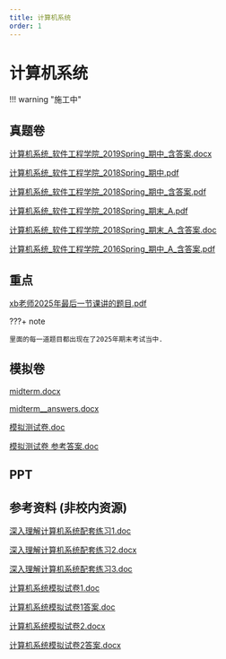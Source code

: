 ```yaml
---
title: 计算机系统
order: 1
---
```


# 计算机系统

!!! warning "施工中"

## 真题卷

[计算机系统_软件工程学院_2019Spring_期中_含答案.docx](../res/%E8%BD%AF%E4%BB%B6%E5%B7%A5%E7%A8%8B%E5%AD%A6%E9%99%A2/%E8%AE%A1%E7%AE%97%E6%9C%BA%E7%B3%BB%E7%BB%9F/%E7%9C%9F%E9%A2%98%E5%8D%B7/%E8%AE%A1%E7%AE%97%E6%9C%BA%E7%B3%BB%E7%BB%9F_%E8%BD%AF%E4%BB%B6%E5%B7%A5%E7%A8%8B%E5%AD%A6%E9%99%A2_2019Spring_%E6%9C%9F%E4%B8%AD_%E5%90%AB%E7%AD%94%E6%A1%88.docx)

[计算机系统_软件工程学院_2018Spring_期中.pdf](../res/%E8%BD%AF%E4%BB%B6%E5%B7%A5%E7%A8%8B%E5%AD%A6%E9%99%A2/%E8%AE%A1%E7%AE%97%E6%9C%BA%E7%B3%BB%E7%BB%9F/%E7%9C%9F%E9%A2%98%E5%8D%B7/%E8%AE%A1%E7%AE%97%E6%9C%BA%E7%B3%BB%E7%BB%9F_%E8%BD%AF%E4%BB%B6%E5%B7%A5%E7%A8%8B%E5%AD%A6%E9%99%A2_2018Spring_%E6%9C%9F%E4%B8%AD.pdf)

[计算机系统_软件工程学院_2018Spring_期中_含答案.pdf](../res/%E8%BD%AF%E4%BB%B6%E5%B7%A5%E7%A8%8B%E5%AD%A6%E9%99%A2/%E8%AE%A1%E7%AE%97%E6%9C%BA%E7%B3%BB%E7%BB%9F/%E7%9C%9F%E9%A2%98%E5%8D%B7/%E8%AE%A1%E7%AE%97%E6%9C%BA%E7%B3%BB%E7%BB%9F_%E8%BD%AF%E4%BB%B6%E5%B7%A5%E7%A8%8B%E5%AD%A6%E9%99%A2_2018Spring_%E6%9C%9F%E4%B8%AD_%E5%90%AB%E7%AD%94%E6%A1%88.pdf)

[计算机系统_软件工程学院_2018Spring_期末_A.pdf](../res/%E8%BD%AF%E4%BB%B6%E5%B7%A5%E7%A8%8B%E5%AD%A6%E9%99%A2/%E8%AE%A1%E7%AE%97%E6%9C%BA%E7%B3%BB%E7%BB%9F/%E7%9C%9F%E9%A2%98%E5%8D%B7/%E8%AE%A1%E7%AE%97%E6%9C%BA%E7%B3%BB%E7%BB%9F_%E8%BD%AF%E4%BB%B6%E5%B7%A5%E7%A8%8B%E5%AD%A6%E9%99%A2_2018Spring_%E6%9C%9F%E6%9C%AB_A.pdf)

[计算机系统_软件工程学院_2018Spring_期末_A_含答案.doc](../res/%E8%BD%AF%E4%BB%B6%E5%B7%A5%E7%A8%8B%E5%AD%A6%E9%99%A2/%E8%AE%A1%E7%AE%97%E6%9C%BA%E7%B3%BB%E7%BB%9F/%E7%9C%9F%E9%A2%98%E5%8D%B7/%E8%AE%A1%E7%AE%97%E6%9C%BA%E7%B3%BB%E7%BB%9F_%E8%BD%AF%E4%BB%B6%E5%B7%A5%E7%A8%8B%E5%AD%A6%E9%99%A2_2018Spring_%E6%9C%9F%E6%9C%AB_A_%E5%90%AB%E7%AD%94%E6%A1%88.doc)

[计算机系统_软件工程学院_2016Spring_期中_A_含答案.pdf](../res/%E8%BD%AF%E4%BB%B6%E5%B7%A5%E7%A8%8B%E5%AD%A6%E9%99%A2/%E8%AE%A1%E7%AE%97%E6%9C%BA%E7%B3%BB%E7%BB%9F/%E7%9C%9F%E9%A2%98%E5%8D%B7/%E8%AE%A1%E7%AE%97%E6%9C%BA%E7%B3%BB%E7%BB%9F_%E8%BD%AF%E4%BB%B6%E5%B7%A5%E7%A8%8B%E5%AD%A6%E9%99%A2_2016Spring_%E6%9C%9F%E4%B8%AD_A_%E5%90%AB%E7%AD%94%E6%A1%88.pdf)

## 重点

[xb老师2025年最后一节课讲的题目.pdf](../res/%E8%BD%AF%E4%BB%B6%E5%B7%A5%E7%A8%8B%E5%AD%A6%E9%99%A2/%E8%AE%A1%E7%AE%97%E6%9C%BA%E7%B3%BB%E7%BB%9F/%E9%87%8D%E7%82%B9/xb%E8%80%81%E5%B8%882025%E5%B9%B4%E6%9C%80%E5%90%8E%E4%B8%80%E8%8A%82%E8%AF%BE%E8%AE%B2%E7%9A%84%E9%A2%98%E7%9B%AE.pdf)

???+ note

    里面的每一道题目都出现在了2025年期末考试当中.

## 模拟卷

[midterm.docx](../res/软件工程学院/计算机系统/模拟卷/midterm.docx)

[midterm__answers.docx](../res/软件工程学院/计算机系统/模拟卷/midterm__answers.docx)

[模拟测试卷.doc](../res/%E8%BD%AF%E4%BB%B6%E5%B7%A5%E7%A8%8B%E5%AD%A6%E9%99%A2/%E8%AE%A1%E7%AE%97%E6%9C%BA%E7%B3%BB%E7%BB%9F/%E6%A8%A1%E6%8B%9F%E5%8D%B7/%E6%A8%A1%E6%8B%9F%E6%B5%8B%E8%AF%95%E5%8D%B7.doc)

[模拟测试卷 参考答案.doc](../res/%E8%BD%AF%E4%BB%B6%E5%B7%A5%E7%A8%8B%E5%AD%A6%E9%99%A2/%E8%AE%A1%E7%AE%97%E6%9C%BA%E7%B3%BB%E7%BB%9F/%E6%A8%A1%E6%8B%9F%E5%8D%B7/%E6%A8%A1%E6%8B%9F%E6%B5%8B%E8%AF%95%E5%8D%B7%20%E5%8F%82%E8%80%83%E7%AD%94%E6%A1%88.doc)

## PPT

## 参考资料 (非校内资源)

[深入理解计算机系统配套练习1.doc](../res/%E8%BD%AF%E4%BB%B6%E5%B7%A5%E7%A8%8B%E5%AD%A6%E9%99%A2/%E8%AE%A1%E7%AE%97%E6%9C%BA%E7%B3%BB%E7%BB%9F/%E5%8F%82%E8%80%83%E8%B5%84%E6%96%99%20%28%E9%9D%9E%E6%A0%A1%E5%86%85%E8%B5%84%E6%BA%90%29/%E6%B7%B1%E5%85%A5%E7%90%86%E8%A7%A3%E8%AE%A1%E7%AE%97%E6%9C%BA%E7%B3%BB%E7%BB%9F%E9%85%8D%E5%A5%97%E7%BB%83%E4%B9%A01.doc)

[深入理解计算机系统配套练习2.docx](../res/%E8%BD%AF%E4%BB%B6%E5%B7%A5%E7%A8%8B%E5%AD%A6%E9%99%A2/%E8%AE%A1%E7%AE%97%E6%9C%BA%E7%B3%BB%E7%BB%9F/%E5%8F%82%E8%80%83%E8%B5%84%E6%96%99%20%28%E9%9D%9E%E6%A0%A1%E5%86%85%E8%B5%84%E6%BA%90%29/%E6%B7%B1%E5%85%A5%E7%90%86%E8%A7%A3%E8%AE%A1%E7%AE%97%E6%9C%BA%E7%B3%BB%E7%BB%9F%E9%85%8D%E5%A5%97%E7%BB%83%E4%B9%A02.docx)

[深入理解计算机系统配套练习3.doc](../res/%E8%BD%AF%E4%BB%B6%E5%B7%A5%E7%A8%8B%E5%AD%A6%E9%99%A2/%E8%AE%A1%E7%AE%97%E6%9C%BA%E7%B3%BB%E7%BB%9F/%E5%8F%82%E8%80%83%E8%B5%84%E6%96%99%20%28%E9%9D%9E%E6%A0%A1%E5%86%85%E8%B5%84%E6%BA%90%29/%E6%B7%B1%E5%85%A5%E7%90%86%E8%A7%A3%E8%AE%A1%E7%AE%97%E6%9C%BA%E7%B3%BB%E7%BB%9F%E9%85%8D%E5%A5%97%E7%BB%83%E4%B9%A03.doc)

[计算机系统模拟试卷1.doc](../res/%E8%BD%AF%E4%BB%B6%E5%B7%A5%E7%A8%8B%E5%AD%A6%E9%99%A2/%E8%AE%A1%E7%AE%97%E6%9C%BA%E7%B3%BB%E7%BB%9F/%E5%8F%82%E8%80%83%E8%B5%84%E6%96%99%20%28%E9%9D%9E%E6%A0%A1%E5%86%85%E8%B5%84%E6%BA%90%29/%E8%AE%A1%E7%AE%97%E6%9C%BA%E7%B3%BB%E7%BB%9F%E6%A8%A1%E6%8B%9F%E8%AF%95%E5%8D%B71.doc)

[计算机系统模拟试卷1答案.doc](../res/%E8%BD%AF%E4%BB%B6%E5%B7%A5%E7%A8%8B%E5%AD%A6%E9%99%A2/%E8%AE%A1%E7%AE%97%E6%9C%BA%E7%B3%BB%E7%BB%9F/%E5%8F%82%E8%80%83%E8%B5%84%E6%96%99%20%28%E9%9D%9E%E6%A0%A1%E5%86%85%E8%B5%84%E6%BA%90%29/%E8%AE%A1%E7%AE%97%E6%9C%BA%E7%B3%BB%E7%BB%9F%E6%A8%A1%E6%8B%9F%E8%AF%95%E5%8D%B71%E7%AD%94%E6%A1%88.doc)

[计算机系统模拟试卷2.docx](../res/%E8%BD%AF%E4%BB%B6%E5%B7%A5%E7%A8%8B%E5%AD%A6%E9%99%A2/%E8%AE%A1%E7%AE%97%E6%9C%BA%E7%B3%BB%E7%BB%9F/%E5%8F%82%E8%80%83%E8%B5%84%E6%96%99%20%28%E9%9D%9E%E6%A0%A1%E5%86%85%E8%B5%84%E6%BA%90%29/%E8%AE%A1%E7%AE%97%E6%9C%BA%E7%B3%BB%E7%BB%9F%E6%A8%A1%E6%8B%9F%E8%AF%95%E5%8D%B72.docx)

[计算机系统模拟试卷2答案.docx](../res/%E8%BD%AF%E4%BB%B6%E5%B7%A5%E7%A8%8B%E5%AD%A6%E9%99%A2/%E8%AE%A1%E7%AE%97%E6%9C%BA%E7%B3%BB%E7%BB%9F/%E5%8F%82%E8%80%83%E8%B5%84%E6%96%99%20%28%E9%9D%9E%E6%A0%A1%E5%86%85%E8%B5%84%E6%BA%90%29/%E8%AE%A1%E7%AE%97%E6%9C%BA%E7%B3%BB%E7%BB%9F%E6%A8%A1%E6%8B%9F%E8%AF%95%E5%8D%B72%E7%AD%94%E6%A1%88.docx)

